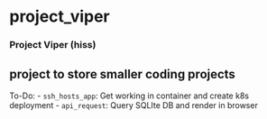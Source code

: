 # project_viper
### Project Viper (hiss)

## project to store smaller coding projects
To-Do:
    - `ssh_hosts_app`: Get working in container and create k8s deployment
    - `api_request`: Query SQLIte DB and render in browser
